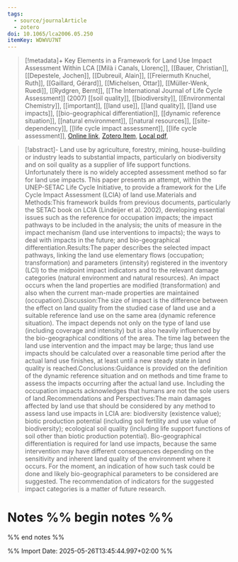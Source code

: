 ```yaml
---
tags:
  - source/journalArticle
  - zotero
doi: 10.1065/lca2006.05.250
itemKey: WDWVU7NT
---
```

>[!metadata]+
> Key Elements in a Framework for Land Use Impact Assessment Within LCA
> [[Milà i Canals, Llorenç]], [[Bauer, Christian]], [[Depestele, Jochen]], [[Dubreuil, Alain]], [[Freiermuth Knuchel, Ruth]], [[Gaillard, Gérard]], [[Michelsen, Ottar]], [[Müller-Wenk, Ruedi]], [[Rydgren, Bernt]], 
> [[The International Journal of Life Cycle Assessment]] (2007)
> [[soil quality]], [[biodiversity]], [[Environmental Chemistry]], [[important]], [[land use]], [[land quality]], [[land use impacts]], [[bio-geographical differentiation]], [[dynamic reference situation]], [[natural environment]], [[natural resources]], [[site-dependency]], [[life cycle impact assessment]], [[life cycle assessment]], 
> [Online link](https://doi.org/10.1065/lca2006.05.250), [Zotero Item](zotero://select/library/items/WDWVU7NT), [Local pdf](file://C:/Users/aburg/Documents/references/zotero/storage/9GISJG7P/MilaICanals2007_KeyElementsa.pdf), 

>[!abstract]-
>Land use by agriculture, forestry, mining, house-building or industry leads to substantial impacts, particularly on biodiversity and on soil quality as a supplier of life support functions. Unfortunately there is no widely accepted assessment method so far for land use impacts. This paper presents an attempt, within the UNEP-SETAC Life Cycle Initiative, to provide a framework for the Life Cycle Impact Assessment (LCIA) of land use.Materials and Methods:This framework builds from previous documents, particularly the SETAC book on LCIA (Lindeijer et al. 2002), developing essential issues such as the reference for occupation impacts; the impact pathways to be included in the analysis; the units of measure in the impact mechanism (land use interventions to impacts); the ways to deal with impacts in the future; and bio-geographical differentiation.Results:The paper describes the selected impact pathways, linking the land use elementary flows (occupation; transformation) and parameters (intensity) registered in the inventory (LCI) to the midpoint impact indicators and to the relevant damage categories (natural environment and natural resources). An impact occurs when the land properties are modified (transformation) and also when the current man-made properties are maintained (occupation).Discussion:The size of impact is the difference between the effect on land quality from the studied case of land use and a suitable reference land use on the same area (dynamic reference situation). The impact depends not only on the type of land use (including coverage and intensity) but is also heavily influenced by the bio-geographical conditions of the area. The time lag between the land use intervention and the impact may be large; thus land use impacts should be calculated over a reasonable time period after the actual land use finishes, at least until a new steady state in land quality is reached.Conclusions:Guidance is provided on the definition of the dynamic reference situation and on methods and time frame to assess the impacts occurring after the actual land use. Including the occupation impacts acknowledges that humans are not the sole users of land.Recommendations and Perspectives:The main damages affected by land use that should be considered by any method to assess land use impacts in LCIA are: biodiversity (existence value); biotic production potential (including soil fertility and use value of biodiversity); ecological soil quality (including life support functions of soil other than biotic production potential). Bio-geographical differentiation is required for land use impacts, because the same intervention may have different consequences depending on the sensitivity and inherent land quality of the environment where it occurs. For the moment, an indication of how such task could be done and likely bio-geographical parameters to be considered are suggested. The recommendation of indicators for the suggested impact categories is a matter of future research.

# Notes %% begin notes %%

%% end notes %%




%% Import Date: 2025-05-26T13:45:44.997+02:00 %%
